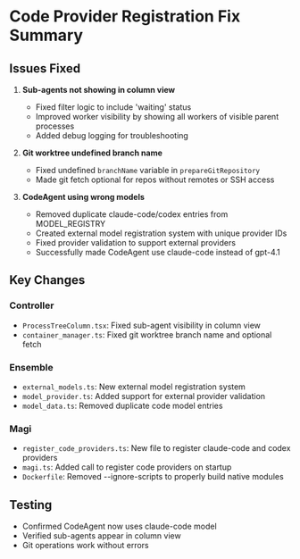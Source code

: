 # Code Provider Registration Fix Summary

## Issues Fixed

1. **Sub-agents not showing in column view**
   - Fixed filter logic to include 'waiting' status
   - Improved worker visibility by showing all workers of visible parent processes
   - Added debug logging for troubleshooting

2. **Git worktree undefined branch name**
   - Fixed undefined `branchName` variable in `prepareGitRepository`
   - Made git fetch optional for repos without remotes or SSH access

3. **CodeAgent using wrong models**
   - Removed duplicate claude-code/codex entries from MODEL_REGISTRY
   - Created external model registration system with unique provider IDs
   - Fixed provider validation to support external providers
   - Successfully made CodeAgent use claude-code instead of gpt-4.1

## Key Changes

### Controller
- `ProcessTreeColumn.tsx`: Fixed sub-agent visibility in column view
- `container_manager.ts`: Fixed git worktree branch name and optional fetch

### Ensemble
- `external_models.ts`: New external model registration system
- `model_provider.ts`: Added support for external provider validation
- `model_data.ts`: Removed duplicate code model entries

### Magi
- `register_code_providers.ts`: New file to register claude-code and codex providers
- `magi.ts`: Added call to register code providers on startup
- `Dockerfile`: Removed --ignore-scripts to properly build native modules

## Testing
- Confirmed CodeAgent now uses claude-code model
- Verified sub-agents appear in column view
- Git operations work without errors